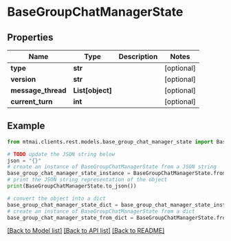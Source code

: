 # BaseGroupChatManagerState


## Properties

Name | Type | Description | Notes
------------ | ------------- | ------------- | -------------
**type** | **str** |  | [optional] 
**version** | **str** |  | [optional] 
**message_thread** | **List[object]** |  | [optional] 
**current_turn** | **int** |  | [optional] 

## Example

```python
from mtmai.clients.rest.models.base_group_chat_manager_state import BaseGroupChatManagerState

# TODO update the JSON string below
json = "{}"
# create an instance of BaseGroupChatManagerState from a JSON string
base_group_chat_manager_state_instance = BaseGroupChatManagerState.from_json(json)
# print the JSON string representation of the object
print(BaseGroupChatManagerState.to_json())

# convert the object into a dict
base_group_chat_manager_state_dict = base_group_chat_manager_state_instance.to_dict()
# create an instance of BaseGroupChatManagerState from a dict
base_group_chat_manager_state_from_dict = BaseGroupChatManagerState.from_dict(base_group_chat_manager_state_dict)
```
[[Back to Model list]](../README.md#documentation-for-models) [[Back to API list]](../README.md#documentation-for-api-endpoints) [[Back to README]](../README.md)


